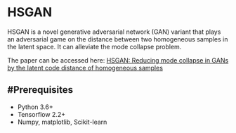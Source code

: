 # HSGAN

HSGAN is a novel generative adversarial network (GAN) variant that plays an adversarial game on the distance between two homogeneous samples  in the latent space.
It can alleviate the mode collapse problem.

The paper can be accessed here: [HSGAN: Reducing mode collapse in GANs by the latent code distance of homogeneous samples](https://www.sciencedirect.com/science/article/abs/pii/S1077314221001570)

#Prerequisites
------
* Python 3.6+
* Tensorflow 2.2+
* Numpy, matplotlib, Scikit-learn
